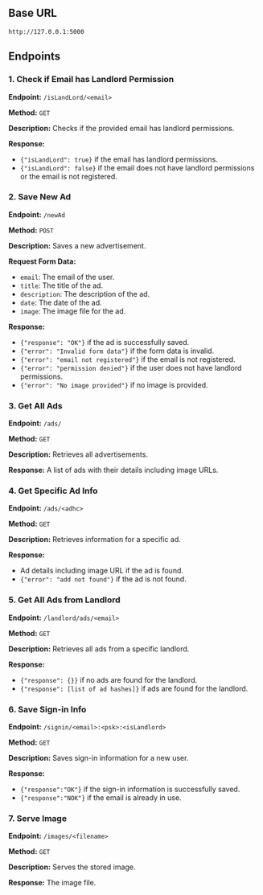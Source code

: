 ## Base URL
```
http://127.0.0.1:5000
```

## Endpoints

### 1. Check if Email has Landlord Permission
**Endpoint:** `/isLandLord/<email>`

**Method:** `GET`

**Description:** Checks if the provided email has landlord permissions.

**Response:**
- `{"isLandLord": true}` if the email has landlord permissions.
- `{"isLandLord": false}` if the email does not have landlord permissions or the email is not registered.

### 2. Save New Ad
**Endpoint:** `/newAd`

**Method:** `POST`

**Description:** Saves a new advertisement.

**Request Form Data:**
- `email`: The email of the user.
- `title`: The title of the ad.
- `description`: The description of the ad.
- `date`: The date of the ad.
- `image`: The image file for the ad.

**Response:**
- `{"response": "OK"}` if the ad is successfully saved.
- `{"error": "Invalid form data"}` if the form data is invalid.
- `{"error": "email not registered"}` if the email is not registered.
- `{"error": "permission denied"}` if the user does not have landlord permissions.
- `{"error": "No image provided"}` if no image is provided.

### 3. Get All Ads
**Endpoint:** `/ads/`

**Method:** `GET`

**Description:** Retrieves all advertisements.

**Response:** A list of ads with their details including image URLs.

### 4. Get Specific Ad Info
**Endpoint:** `/ads/<adhc>`

**Method:** `GET`

**Description:** Retrieves information for a specific ad.

**Response:**
- Ad details including image URL if the ad is found.
- `{"error": "add not found"}` if the ad is not found.

### 5. Get All Ads from Landlord
**Endpoint:** `/landlord/ads/<email>`

**Method:** `GET`

**Description:** Retrieves all ads from a specific landlord.

**Response:**
- `{"response": {}}` if no ads are found for the landlord.
- `{"response": [list of ad hashes]}` if ads are found for the landlord.

### 6. Save Sign-in Info
**Endpoint:** `/signin/<email>:<psk>:<isLandlord>`

**Method:** `GET`

**Description:** Saves sign-in information for a new user.

**Response:**
- `{"response":"OK"}` if the sign-in information is successfully saved.
- `{"response":"NOK"}` if the email is already in use.

### 7. Serve Image
**Endpoint:** `/images/<filename>`

**Method:** `GET`

**Description:** Serves the stored image.

**Response:** The image file.

